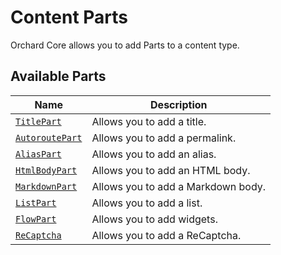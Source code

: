 # Content Parts

Orchard Core allows you to add Parts to a content type.

## Available Parts

| Name | Description |
| --- | --- |
| [`TitlePart`](../modules/Title) | Allows you to add a title. |
| [`AutoroutePart`](../../modules/Autoroute) | Allows you to add a permalink. |
| [`AliasPart`](../../modules/Alias) | Allows you to add an alias. |
| [`HtmlBodyPart`](../../modules/Html) | Allows you to add an HTML body. |
| [`MarkdownPart`](../../modules/Markdown) | Allows you to add a Markdown body. |
| [`ListPart`](../../modules/List) | Allows you to add a list. |
| [`FlowPart`](../../modules/Flow) | Allows you to add widgets. |
| [`ReCaptcha`](../../modules/ReCaptcha) | Allows you to add a ReCaptcha. |
